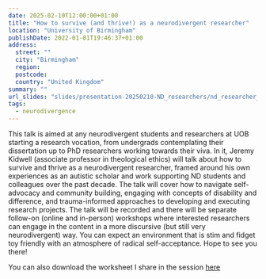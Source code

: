 ```yaml
---
date: 2025-02-10T12:00:00+01:00
title: "How to survive (and thrive!) as a neurodivergent researcher"
location: "University of Birmingham"
publishDate: 2022-01-01T19:46:37+01:00
address:
  street: ""
  city: "Birmingham"
  region:
  postcode:
  country: "United Kingdom"
summary: ""
url_slides: "slides/presentation-20250210-ND_researchers/nd_researcher_workshop.pptx"
tags:
  - neurodivergence
---
```


This talk is aimed at any neurodivergent students and researchers at UOB starting a research vocation, from undergrads contemplating their dissertation up to PhD researchers working towards their viva. In it, Jeremy Kidwell (associate professor in theological ethics) will talk about how to survive and thrive as a neurodivergent researcher, framed around his own experiences as an autistic scholar and work supporting ND students and colleagues over the past decade. The talk will cover how to navigate self-advocacy and community building, engaging with concepts of disability and difference, and trauma-informed approaches to developing and executing research projects. The talk will be recorded and there will be separate follow-on (online and in-person) workshops where interested researchers can engage in the content in a more discursive (but still very neurodivergent) way. You can expect an environment that is stim and fidget toy friendly with an atmosphere of radical self-acceptance. Hope to see you there!

You can also download the worksheet I share in the session <a href="https://jeremykidwell.info/slides/presentation-20250210-ND_researchers/worksheet.pdf">here</a>